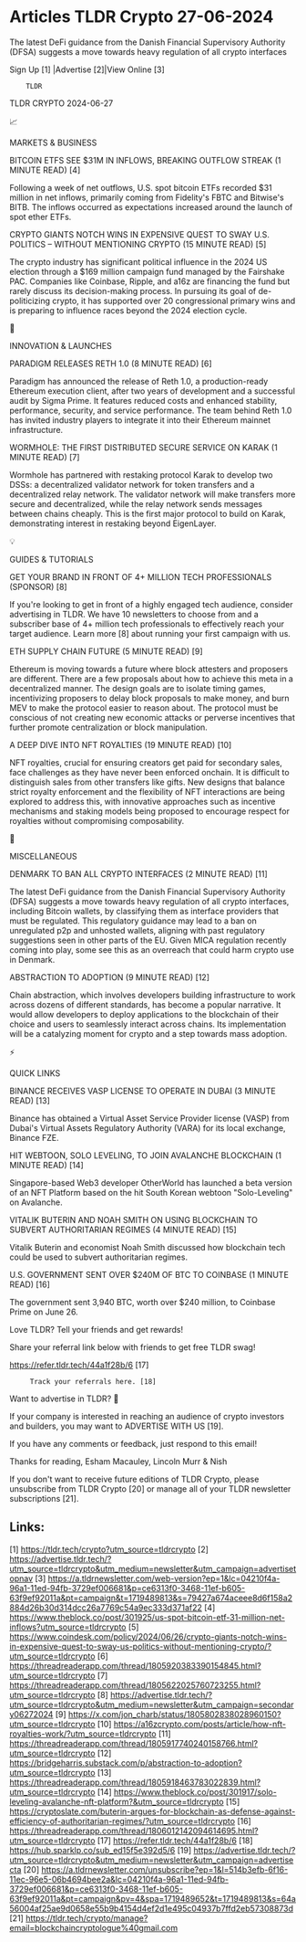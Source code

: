 # Articles TLDR Crypto 27-06-2024

The latest DeFi guidance from the Danish Financial Supervisory
Authority (DFSA) suggests a move towards heavy regulation of all
crypto interfaces  

 Sign Up [1] |Advertise [2]|View Online [3] 

		TLDR 

TLDR CRYPTO 2024-06-27

📈 

MARKETS & BUSINESS

 BITCOIN ETFS SEE $31M IN INFLOWS, BREAKING OUTFLOW STREAK (1 MINUTE
READ) [4] 

 Following a week of net outflows, U.S. spot bitcoin ETFs recorded $31
million in net inflows, primarily coming from Fidelity's FBTC and
Bitwise's BITB. The inflows occurred as expectations increased around
the launch of spot ether ETFs. 

 CRYPTO GIANTS NOTCH WINS IN EXPENSIVE QUEST TO SWAY U.S. POLITICS –
WITHOUT MENTIONING CRYPTO (15 MINUTE READ) [5] 

 The crypto industry has significant political influence in the 2024
US election through a $169 million campaign fund managed by the
Fairshake PAC. Companies like Coinbase, Ripple, and a16z are financing
the fund but rarely discuss its decision-making process. In pursuing
its goal of de-politicizing crypto, it has supported over 20
congressional primary wins and is preparing to influence races beyond
the 2024 election cycle. 

🚀 

INNOVATION & LAUNCHES

 PARADIGM RELEASES RETH 1.0 (8 MINUTE READ) [6] 

 Paradigm has announced the release of Reth 1.0, a production-ready
Ethereum execution client, after two years of development and a
successful audit by Sigma Prime. It features reduced costs and
enhanced stability, performance, security, and service performance.
The team behind Reth 1.0 has invited industry players to integrate it
into their Ethereum mainnet infrastructure. 

 WORMHOLE: THE FIRST DISTRIBUTED SECURE SERVICE ON KARAK (1 MINUTE
READ) [7] 

 Wormhole has partnered with restaking protocol Karak to develop two
DSSs: a decentralized validator network for token transfers and a
decentralized relay network. The validator network will make transfers
more secure and decentralized, while the relay network sends messages
between chains cheaply. This is the first major protocol to build on
Karak, demonstrating interest in restaking beyond EigenLayer. 

💡 

GUIDES & TUTORIALS

 GET YOUR BRAND IN FRONT OF 4+ MILLION TECH PROFESSIONALS (SPONSOR)
[8] 

 If you're looking to get in front of a highly engaged tech audience,
consider advertising in TLDR. We have 10 newsletters to choose from
and a subscriber base of 4+ million tech professionals to effectively
reach your target audience. Learn more [8] about running your first
campaign with us. 

 ETH SUPPLY CHAIN FUTURE (5 MINUTE READ) [9] 

 Ethereum is moving towards a future where block attesters and
proposers are different. There are a few proposals about how to
achieve this meta in a decentralized manner. The design goals are to
isolate timing games, incentivizing proposers to delay block proposals
to make money, and burn MEV to make the protocol easier to reason
about. The protocol must be conscious of not creating new economic
attacks or perverse incentives that further promote centralization or
block manipulation. 

 A DEEP DIVE INTO NFT ROYALTIES (19 MINUTE READ) [10] 

 NFT royalties, crucial for ensuring creators get paid for secondary
sales, face challenges as they have never been enforced onchain. It is
difficult to distinguish sales from other transfers like gifts. New
designs that balance strict royalty enforcement and the flexibility of
NFT interactions are being explored to address this, with innovative
approaches such as incentive mechanisms and staking models being
proposed to encourage respect for royalties without compromising
composability. 

🦄 

MISCELLANEOUS

 DENMARK TO BAN ALL CRYPTO INTERFACES (2 MINUTE READ) [11] 

 The latest DeFi guidance from the Danish Financial Supervisory
Authority (DFSA) suggests a move towards heavy regulation of all
crypto interfaces, including Bitcoin wallets, by classifying them as
interface providers that must be regulated. This regulatory guidance
may lead to a ban on unregulated p2p and unhosted wallets, aligning
with past regulatory suggestions seen in other parts of the EU. Given
MICA regulation recently coming into play, some see this as an
overreach that could harm crypto use in Denmark. 

 ABSTRACTION TO ADOPTION (9 MINUTE READ) [12] 

 Chain abstraction, which involves developers building infrastructure
to work across dozens of different standards, has become a popular
narrative. It would allow developers to deploy applications to the
blockchain of their choice and users to seamlessly interact across
chains. Its implementation will be a catalyzing moment for crypto and
a step towards mass adoption. 

⚡ 

QUICK LINKS

 BINANCE RECEIVES VASP LICENSE TO OPERATE IN DUBAI (3 MINUTE READ)
[13] 

 Binance has obtained a Virtual Asset Service Provider license (VASP)
from Dubai's Virtual Assets Regulatory Authority (VARA) for its local
exchange, Binance FZE. 

 HIT WEBTOON, SOLO LEVELING, TO JOIN AVALANCHE BLOCKCHAIN (1 MINUTE
READ) [14] 

 Singapore-based Web3 developer OtherWorld has launched a beta version
of an NFT Platform based on the hit South Korean webtoon
"Solo-Leveling" on Avalanche. 

 VITALIK BUTERIN AND NOAH SMITH ON USING BLOCKCHAIN TO SUBVERT
AUTHORITARIAN REGIMES (4 MINUTE READ) [15] 

 Vitalik Buterin and economist Noah Smith discussed how blockchain
tech could be used to subvert authoritarian regimes. 

 U.S. GOVERNMENT SENT OVER $240M OF BTC TO COINBASE (1 MINUTE READ)
[16] 

 The government sent 3,940 BTC, worth over $240 million, to Coinbase
Prime on June 26. 

Love TLDR? Tell your friends and get rewards!

 Share your referral link below with friends to get free TLDR swag! 

 https://refer.tldr.tech/44a1f28b/6 [17] 

		 Track your referrals here. [18] 

Want to advertise in TLDR? 📰

 If your company is interested in reaching an audience of crypto
investors and builders, you may want to ADVERTISE WITH US [19]. 

 If you have any comments or feedback, just respond to this email! 

Thanks for reading, 
Esham Macauley, Lincoln Murr & Nish 

If you don't want to receive future editions of TLDR Crypto, please
unsubscribe from TLDR Crypto [20] or manage all of your TLDR
newsletter subscriptions [21]. 

 

Links:
------
[1] https://tldr.tech/crypto?utm_source=tldrcrypto
[2] https://advertise.tldr.tech/?utm_source=tldrcrypto&utm_medium=newsletter&utm_campaign=advertisetopnav
[3] https://a.tldrnewsletter.com/web-version?ep=1&lc=04210f4a-96a1-11ed-94fb-3729ef006681&p=ce6313f0-3468-11ef-b605-63f9ef92011a&pt=campaign&t=1719489813&s=79427a674aceee8d6f158a2884d26b30d314dcc26a7769c54a9ec333d371af22
[4] https://www.theblock.co/post/301925/us-spot-bitcoin-etf-31-million-net-inflows?utm_source=tldrcrypto
[5] https://www.coindesk.com/policy/2024/06/26/crypto-giants-notch-wins-in-expensive-quest-to-sway-us-politics-without-mentioning-crypto/?utm_source=tldrcrypto
[6] https://threadreaderapp.com/thread/1805920383390154845.html?utm_source=tldrcrypto
[7] https://threadreaderapp.com/thread/1805622025760723255.html?utm_source=tldrcrypto
[8] https://advertise.tldr.tech/?utm_source=tldrcrypto&utm_medium=newsletter&utm_campaign=secondary06272024
[9] https://x.com/jon_charb/status/1805802838028960150?utm_source=tldrcrypto
[10] https://a16zcrypto.com/posts/article/how-nft-royalties-work/?utm_source=tldrcrypto
[11] https://threadreaderapp.com/thread/1805917740240158766.html?utm_source=tldrcrypto
[12] https://bridgeharris.substack.com/p/abstraction-to-adoption?utm_source=tldrcrypto
[13] https://threadreaderapp.com/thread/1805918463783022839.html?utm_source=tldrcrypto
[14] https://www.theblock.co/post/301917/solo-leveling-avalanche-nft-platform?&utm_source=tldrcrypto
[15] https://cryptoslate.com/buterin-argues-for-blockchain-as-defense-against-efficiency-of-authoritarian-regimes/?utm_source=tldrcrypto
[16] https://threadreaderapp.com/thread/1806012142094614695.html?utm_source=tldrcrypto
[17] https://refer.tldr.tech/44a1f28b/6
[18] https://hub.sparklp.co/sub_ed15f5e392d5/6
[19] https://advertise.tldr.tech/?utm_source=tldrcrypto&utm_medium=newsletter&utm_campaign=advertisecta
[20] https://a.tldrnewsletter.com/unsubscribe?ep=1&l=514b3efb-6f16-11ec-96e5-06b4694bee2a&lc=04210f4a-96a1-11ed-94fb-3729ef006681&p=ce6313f0-3468-11ef-b605-63f9ef92011a&pt=campaign&pv=4&spa=1719489652&t=1719489813&s=64a56004af25ae9d0658e55b9b4154d4ef2d1e495c04937b7ffd2eb57308873d
[21] https://tldr.tech/crypto/manage?email=blockchaincryptologue%40gmail.com